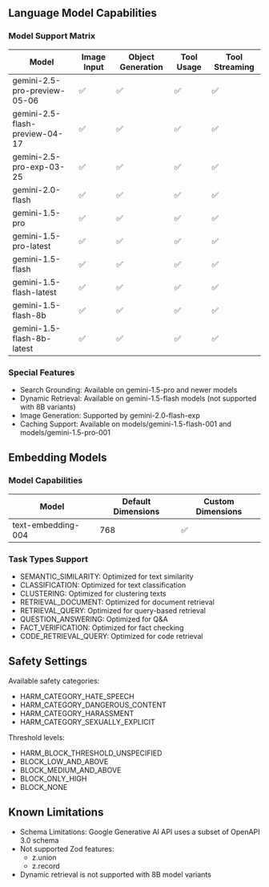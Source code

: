 ## Language Model Capabilities

### Model Support Matrix

| Model                          | Image Input | Object Generation | Tool Usage | Tool Streaming |
| ------------------------------ | ----------- | ----------------- | ---------- | -------------- |
| gemini-2.5-pro-preview-05-06   | ✅          | ✅                | ✅         | ✅             |
| gemini-2.5-flash-preview-04-17 | ✅          | ✅                | ✅         | ✅             |
| gemini-2.5-pro-exp-03-25       | ✅          | ✅                | ✅         | ✅             |
| gemini-2.0-flash               | ✅          | ✅                | ✅         | ✅             |
| gemini-1.5-pro                 | ✅          | ✅                | ✅         | ✅             |
| gemini-1.5-pro-latest          | ✅          | ✅                | ✅         | ✅             |
| gemini-1.5-flash               | ✅          | ✅                | ✅         | ✅             |
| gemini-1.5-flash-latest        | ✅          | ✅                | ✅         | ✅             |
| gemini-1.5-flash-8b            | ✅          | ✅                | ✅         | ✅             |
| gemini-1.5-flash-8b-latest     | ✅          | ✅                | ✅         | ✅             |

### Special Features

- Search Grounding: Available on gemini-1.5-pro and newer models
- Dynamic Retrieval: Available on gemini-1.5-flash models (not supported with 8B variants)
- Image Generation: Supported by gemini-2.0-flash-exp
- Caching Support: Available on models/gemini-1.5-flash-001 and models/gemini-1.5-pro-001

## Embedding Models

### Model Capabilities

| Model              | Default Dimensions | Custom Dimensions |
| ------------------ | ------------------ | ----------------- |
| text-embedding-004 | 768                | ✅                |

### Task Types Support

- SEMANTIC_SIMILARITY: Optimized for text similarity
- CLASSIFICATION: Optimized for text classification
- CLUSTERING: Optimized for clustering texts
- RETRIEVAL_DOCUMENT: Optimized for document retrieval
- RETRIEVAL_QUERY: Optimized for query-based retrieval
- QUESTION_ANSWERING: Optimized for Q&A
- FACT_VERIFICATION: Optimized for fact checking
- CODE_RETRIEVAL_QUERY: Optimized for code retrieval

## Safety Settings

Available safety categories:

- HARM_CATEGORY_HATE_SPEECH
- HARM_CATEGORY_DANGEROUS_CONTENT
- HARM_CATEGORY_HARASSMENT
- HARM_CATEGORY_SEXUALLY_EXPLICIT

Threshold levels:

- HARM_BLOCK_THRESHOLD_UNSPECIFIED
- BLOCK_LOW_AND_ABOVE
- BLOCK_MEDIUM_AND_ABOVE
- BLOCK_ONLY_HIGH
- BLOCK_NONE

## Known Limitations

- Schema Limitations: Google Generative AI API uses a subset of OpenAPI 3.0 schema
- Not supported Zod features:
  - z.union
  - z.record
- Dynamic retrieval is not supported with 8B model variants

